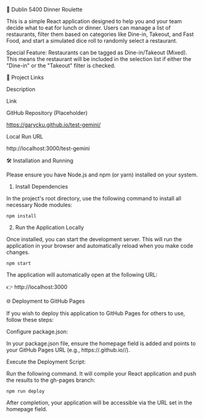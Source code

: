 🍜 Dublin 5400 Dinner Roulette

This is a simple React application designed to help you and your team decide what to eat for lunch or dinner. Users can manage a list of restaurants, filter them based on categories like Dine-in, Takeout, and Fast Food, and start a simulated dice roll to randomly select a restaurant.

Special Feature: Restaurants can be tagged as Dine-in/Takeout (Mixed). This means the restaurant will be included in the selection list if either the "Dine-in" or the "Takeout" filter is checked.

🚀 Project Links

Description

Link

GitHub Repository (Placeholder)

https://garycku.github.io/test-gemini/

Local Run URL

http://localhost:3000/test-gemini

🛠️ Installation and Running

Please ensure you have Node.js and npm (or yarn) installed on your system.

1. Install Dependencies

In the project's root directory, use the following command to install all necessary Node modules:

`npm install`


2. Run the Application Locally

Once installed, you can start the development server. This will run the application in your browser and automatically reload when you make code changes.

`npm start`


The application will automatically open at the following URL:

👉 http://localhost:3000

🌐 Deployment to GitHub Pages

If you wish to deploy this application to GitHub Pages for others to use, follow these steps:

Configure package.json:

In your package.json file, ensure the homepage field is added and points to your GitHub Pages URL (e.g., https://<USERNAME>.github.io/<REPO-NAME>/).

Execute the Deployment Script:

Run the following command. It will compile your React application and push the results to the gh-pages branch:

`npm run deploy`


After completion, your application will be accessible via the URL set in the homepage field.
